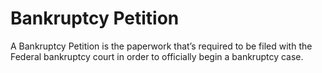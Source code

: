 ---
---

# Bankruptcy Petition

A Bankruptcy Petition is the paperwork that’s required to be filed with the Federal bankruptcy court in order to officially begin a bankruptcy case.
